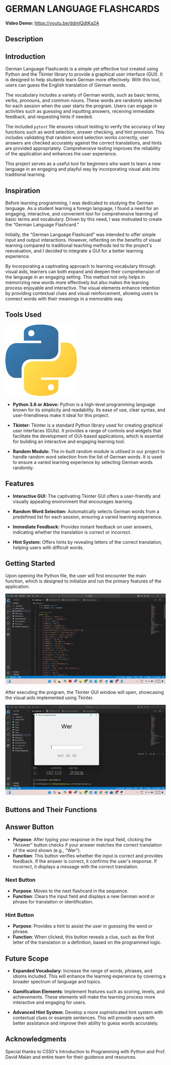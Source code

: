 # GERMAN LANGUAGE FLASHCARDS

**Video Demo:** <https://youtu.be/ddmlQdtKa2A>

## Description

## Introduction

German Language Flashcards is a simple yet effective tool created using Python and the Tkinter library to provide a graphical user interface (GUI). It is designed to help students learn German more effectively. With this tool, users can guess the English translation of German words.

The vocabulary includes a variety of German words, such as basic terms, verbs, pronouns, and common nouns. These words are randomly selected for each session when the user starts the program. Users can engage in activities such as guessing and inputting answers, receiving immediate feedback, and requesting hints if needed.

The included `pytest` file ensures robust testing to verify the accuracy of key functions such as word selection, answer checking, and hint provision. This includes validating that random word selection works correctly, user answers are checked accurately against the correct translations, and hints are provided appropriately. Comprehensive testing improves the reliability of the application and enhances the user experience.

This project serves as a useful tool for beginners who want to learn a new language in an engaging and playful way by incorporating visual aids into traditional learning.

## Inspiration

Before learning programming, I was dedicated to studying the German language. As a student learning a foreign language, I found a need for an engaging, interactive, and convenient tool for comprehensive learning of basic terms and vocabulary. Driven by this need, I was motivated to create the “German Language Flashcard.”

Initially, the “German Language Flashcard” was intended to offer simple input and output interactions. However, reflecting on the benefits of visual learning compared to traditional teaching methods led to the project's reevaluation, and I decided to integrate a GUI for a better learning experience.

By incorporating a captivating approach to learning vocabulary through visual aids, learners can both expand and deepen their comprehension of the language in an engaging setting. This method not only helps in memorizing new words more effectively but also makes the learning process enjoyable and interactive. The visual elements enhance retention by providing contextual clues and visual reinforcement, allowing users to connect words with their meanings in a memorable way.

## Tools Used
![Python Logo](python.jpg)
- **Python 3.6 or Above:** Python is a high-level programming language known for its simplicity and readability. Its ease of use, clear syntax, and user-friendliness make it ideal for this project.

- **Tkinter:** Tkinter is a standard Python library used for creating graphical user interfaces (GUIs). It provides a range of controls and widgets that facilitate the development of GUI-based applications, which is essential for building an interactive and engaging learning tool.

- **Random Module:** The in-built random module is utilised in our project to handle random word selection from the list of German words. It is used to ensure a varied learning experience by selecting German words randomly. 

## Features

- **Interactive GUI:** The captivating Tkinter GUI offers a user-friendly and visually appealing environment that encourages learning.

- **Random Word Selection:** Automatically selects German words from a predefined list for each session, ensuring a varied learning experience.

- **Immediate Feedback:** Provides instant feedback on user answers, indicating whether the translation is correct or incorrect.

- **Hint System:** Offers hints by revealing letters of the correct translation, helping users with difficult words.

## Getting Started
Upon opening the Python file, the user will first encounter the main function, which is designed to initialize and run the primary features of the application.

![](1.png)

After executing the program, the Tkinter GUI window will open, showcasing the visual aids implemented using Tkinter.

![](6.png)

## Buttons and Their Functions

## Answer Button
- **Purpose**: After typing your response in the input field, clicking the "Answer" button checks if your answer matches the correct translation of the word shown (e.g., "Wer").
- **Function**: This button verifies whether the input is correct and provides feedback. If the answer is correct, it confirms the user's response. If incorrect, it displays a message with the correct translation.

### Next Button
- **Purpose**: Moves to the next flashcard in the sequence.
- **Function**: Clears the input field and displays a new German word or phrase for translation or identification.

### Hint Button
- **Purpose**: Provides a hint to assist the user in guessing the word or phrase.
- **Function**: When clicked, this button reveals a clue, such as the first letter of the translation or a definition, based on the programmed logic.


## Future Scope

- **Expanded Vocabulary**: Increase the range of words, phrases, and idioms included. This will enhance the learning experience by covering a broader spectrum of language and topics.

- **Gamification Elements**: Implement features such as scoring, levels, and achievements. These elements will make the learning process more interactive and engaging for users.

- **Advanced Hint System**: Develop a more sophisticated hint system with contextual clues or example sentences. This will provide users with better assistance and improve their ability to guess words accurately.
 

## Acknowledgments

Special thanks to CS50's Introduction to Programming with Python and Prof. David Malan and entire team for their guidence and resources. 
